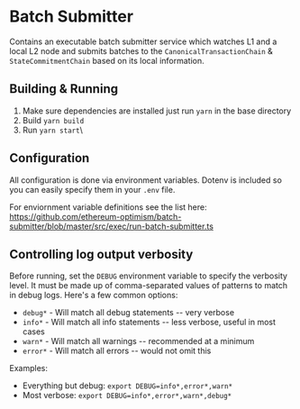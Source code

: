 # Batch Submitter

Contains an executable batch submitter service which watches L1 and a local L2 node and submits batches to the
`CanonicalTransactionChain` & `StateCommitmentChain` based on its local information.

## Building & Running
1. Make sure dependencies are installed just run `yarn` in the base directory
2. Build `yarn build`
3. Run `yarn start`\


## Configuration
All configuration is done via environment variables. Dotenv is included so you can easily specify them in your `.env` file.

For enviornment variable definitions see the list here: https://github.com/ethereum-optimism/batch-submitter/blob/master/src/exec/run-batch-submitter.ts

## Controlling log output verbosity
Before running, set the `DEBUG` environment variable to specify the verbosity level. It must be made up of comma-separated values of patterns to match in debug logs. Here's a few common options:
* `debug*` - Will match all debug statements -- very verbose
* `info*` - Will match all info statements -- less verbose, useful in most cases
* `warn*` - Will match all warnings -- recommended at a minimum
* `error*` - Will match all errors -- would not omit this

Examples:
* Everything but debug: `export DEBUG=info*,error*,warn*`
* Most verbose: `export DEBUG=info*,error*,warn*,debug*`
